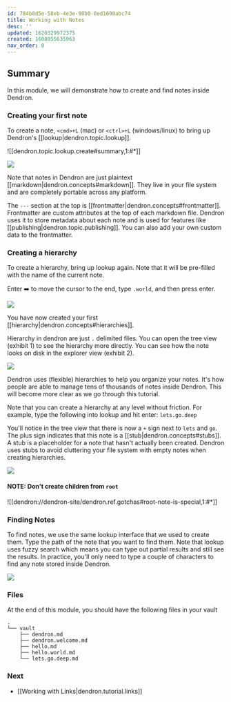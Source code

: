 ```yaml
---
id: 784b8d5e-58eb-4e3e-98b0-8ed1690abc74
title: Working with Notes
desc: ''
updated: 1620329972375
created: 1608055635963
nav_order: 0
---
```


## Summary

In this module, we will demonstrate how to create and find notes inside Dendron.

### Creating your first note

To create a note, `<cmd>+L` (mac) or `<ctrl>+L` (windows/linux) to bring up Dendron's [[lookup|dendron.topic.lookup]]. 

![[dendron.topic.lookup.create#summary,1:#*]]

![](https://foundation-prod-assetspublic53c57cce-8cpvgjldwysl.s3-us-west-2.amazonaws.com/assets/images/quickstart.hello.png)

Note that notes in Dendron are just plaintext [[markdown|dendron.concepts#markdown]]. They live in your file system and are completely portable across any platform. 

The `---` section at the top is [[frontmatter|dendron.concepts#frontmatter]]. Frontmatter are custom attributes at the top of each markdown file. Dendron uses it to store metadata about each note and is used for features like [[publishing|dendron.topic.publishing]]. You can also add your own custom data to the frontmatter. 

### Creating a hierarchy

To create a hierarchy, bring up lookup again. Note that it will be pre-filled with the name of the current note. 

Enter ➡️ to move the cursor to the end, type `.world`, and then press enter. 

![](https://foundation-prod-assetspublic53c57cce-8cpvgjldwysl.s3-us-west-2.amazonaws.com/assets/images/quickstart.hello-world.jpg)

You have now created your first [[hierarchy|dendron.concepts#hierarchies]].

Hierarchy in dendron are just `.` delimited files. You can open the tree view (exhibit 1) to see the hierarchy more directly. You can see how the note looks on disk in the explorer view (exhibit 2).

![](https://foundation-prod-assetspublic53c57cce-8cpvgjldwysl.s3-us-west-2.amazonaws.com/assets/images/quickstart.tree-view.jpg)

Dendron uses (flexible) hierarchies to help you organize your notes. It's how people are able to manage tens of thousands of notes inside Dendron. This will become more clear as we go through this tutorial.

Note that you can create a hierarchy at any level without friction. For example, type the following into lookup and hit enter: `lets.go.deep`

You'll notice in the tree view that there is now a `+` sign next to `lets` and `go`. The plus sign indicates that this note is a [[stub|dendron.concepts#stubs]]. A stub is a placeholder for a note that hasn't actually been created. Dendron uses stubs to avoid cluttering your file system with empty notes when creating hierarchies. 

![](https://foundation-prod-assetspublic53c57cce-8cpvgjldwysl.s3-us-west-2.amazonaws.com/assets/images/quickstart.deep.jpg)

#### NOTE: Don't create children from `root`
![[dendron://dendron-site/dendron.ref.gotchas#root-note-is-special,1:#*]]

### Finding Notes

To find notes, we use the same lookup interface that we used to create them. Type the path of the note that you want to find them. Note that lookup uses fuzzy search which means you can type out partial results and still see the results. In practice, you'll only need to type a couple of characters to find any note stored inside Dendron.

![](https://foundation-prod-assetspublic53c57cce-8cpvgjldwysl.s3-us-west-2.amazonaws.com/assets/images/quickstart.lookup-fuzzy.jpg)


### Files

At the end of this module, you should have the following files in your vault

```
.
└── vault
    ├── dendron.md
    ├── dendron.welcome.md
    ├── hello.md
    ├── hello.world.md
    └── lets.go.deep.md
```

### Next
- [[Working with Links|dendron.tutorial.links]]